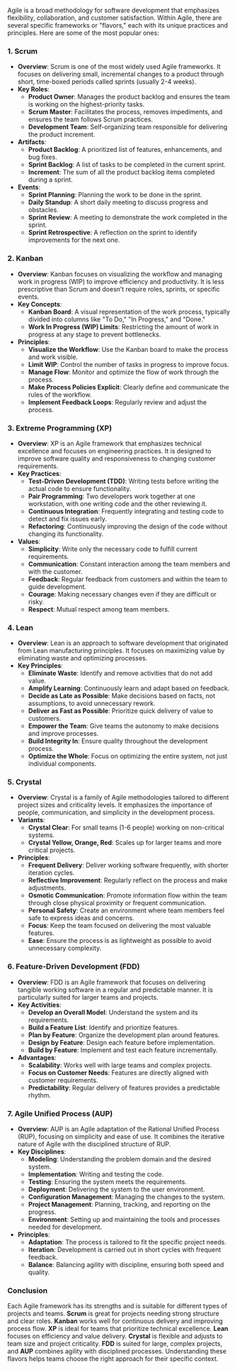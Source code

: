 Agile is a broad methodology for software development that emphasizes flexibility, collaboration, and customer satisfaction. Within Agile, there are several specific frameworks or "flavors," each with its unique practices and principles. Here are some of the most popular ones:

### 1. **Scrum**
   - **Overview**: Scrum is one of the most widely used Agile frameworks. It focuses on delivering small, incremental changes to a product through short, time-boxed periods called sprints (usually 2-4 weeks).
   - **Key Roles**:
     - **Product Owner**: Manages the product backlog and ensures the team is working on the highest-priority tasks.
     - **Scrum Master**: Facilitates the process, removes impediments, and ensures the team follows Scrum practices.
     - **Development Team**: Self-organizing team responsible for delivering the product increment.
   - **Artifacts**:
     - **Product Backlog**: A prioritized list of features, enhancements, and bug fixes.
     - **Sprint Backlog**: A list of tasks to be completed in the current sprint.
     - **Increment**: The sum of all the product backlog items completed during a sprint.
   - **Events**:
     - **Sprint Planning**: Planning the work to be done in the sprint.
     - **Daily Standup**: A short daily meeting to discuss progress and obstacles.
     - **Sprint Review**: A meeting to demonstrate the work completed in the sprint.
     - **Sprint Retrospective**: A reflection on the sprint to identify improvements for the next one.

### 2. **Kanban**
   - **Overview**: Kanban focuses on visualizing the workflow and managing work in progress (WIP) to improve efficiency and productivity. It is less prescriptive than Scrum and doesn’t require roles, sprints, or specific events.
   - **Key Concepts**:
     - **Kanban Board**: A visual representation of the work process, typically divided into columns like "To Do," "In Progress," and "Done."
     - **Work In Progress (WIP) Limits**: Restricting the amount of work in progress at any stage to prevent bottlenecks.
   - **Principles**:
     - **Visualize the Workflow**: Use the Kanban board to make the process and work visible.
     - **Limit WIP**: Control the number of tasks in progress to improve focus.
     - **Manage Flow**: Monitor and optimize the flow of work through the process.
     - **Make Process Policies Explicit**: Clearly define and communicate the rules of the workflow.
     - **Implement Feedback Loops**: Regularly review and adjust the process.

### 3. **Extreme Programming (XP)**
   - **Overview**: XP is an Agile framework that emphasizes technical excellence and focuses on engineering practices. It is designed to improve software quality and responsiveness to changing customer requirements.
   - **Key Practices**:
     - **Test-Driven Development (TDD)**: Writing tests before writing the actual code to ensure functionality.
     - **Pair Programming**: Two developers work together at one workstation, with one writing code and the other reviewing it.
     - **Continuous Integration**: Frequently integrating and testing code to detect and fix issues early.
     - **Refactoring**: Continuously improving the design of the code without changing its functionality.
   - **Values**:
     - **Simplicity**: Write only the necessary code to fulfill current requirements.
     - **Communication**: Constant interaction among the team members and with the customer.
     - **Feedback**: Regular feedback from customers and within the team to guide development.
     - **Courage**: Making necessary changes even if they are difficult or risky.
     - **Respect**: Mutual respect among team members.

### 4. **Lean**
   - **Overview**: Lean is an approach to software development that originated from Lean manufacturing principles. It focuses on maximizing value by eliminating waste and optimizing processes.
   - **Key Principles**:
     - **Eliminate Waste**: Identify and remove activities that do not add value.
     - **Amplify Learning**: Continuously learn and adapt based on feedback.
     - **Decide as Late as Possible**: Make decisions based on facts, not assumptions, to avoid unnecessary rework.
     - **Deliver as Fast as Possible**: Prioritize quick delivery of value to customers.
     - **Empower the Team**: Give teams the autonomy to make decisions and improve processes.
     - **Build Integrity In**: Ensure quality throughout the development process.
     - **Optimize the Whole**: Focus on optimizing the entire system, not just individual components.

### 5. **Crystal**
   - **Overview**: Crystal is a family of Agile methodologies tailored to different project sizes and criticality levels. It emphasizes the importance of people, communication, and simplicity in the development process.
   - **Variants**:
     - **Crystal Clear**: For small teams (1-6 people) working on non-critical systems.
     - **Crystal Yellow, Orange, Red**: Scales up for larger teams and more critical projects.
   - **Principles**:
     - **Frequent Delivery**: Deliver working software frequently, with shorter iteration cycles.
     - **Reflective Improvement**: Regularly reflect on the process and make adjustments.
     - **Osmotic Communication**: Promote information flow within the team through close physical proximity or frequent communication.
     - **Personal Safety**: Create an environment where team members feel safe to express ideas and concerns.
     - **Focus**: Keep the team focused on delivering the most valuable features.
     - **Ease**: Ensure the process is as lightweight as possible to avoid unnecessary complexity.

### 6. **Feature-Driven Development (FDD)**
   - **Overview**: FDD is an Agile framework that focuses on delivering tangible working software in a regular and predictable manner. It is particularly suited for larger teams and projects.
   - **Key Activities**:
     - **Develop an Overall Model**: Understand the system and its requirements.
     - **Build a Feature List**: Identify and prioritize features.
     - **Plan by Feature**: Organize the development plan around features.
     - **Design by Feature**: Design each feature before implementation.
     - **Build by Feature**: Implement and test each feature incrementally.
   - **Advantages**:
     - **Scalability**: Works well with large teams and complex projects.
     - **Focus on Customer Needs**: Features are directly aligned with customer requirements.
     - **Predictability**: Regular delivery of features provides a predictable rhythm.

### 7. **Agile Unified Process (AUP)**
   - **Overview**: AUP is an Agile adaptation of the Rational Unified Process (RUP), focusing on simplicity and ease of use. It combines the iterative nature of Agile with the disciplined structure of RUP.
   - **Key Disciplines**:
     - **Modeling**: Understanding the problem domain and the desired system.
     - **Implementation**: Writing and testing the code.
     - **Testing**: Ensuring the system meets the requirements.
     - **Deployment**: Delivering the system to the user environment.
     - **Configuration Management**: Managing the changes to the system.
     - **Project Management**: Planning, tracking, and reporting on the progress.
     - **Environment**: Setting up and maintaining the tools and processes needed for development.
   - **Principles**:
     - **Adaptation**: The process is tailored to fit the specific project needs.
     - **Iteration**: Development is carried out in short cycles with frequent feedback.
     - **Balance**: Balancing agility with discipline, ensuring both speed and quality.

### Conclusion
Each Agile framework has its strengths and is suitable for different types of projects and teams. **Scrum** is great for projects needing strong structure and clear roles. **Kanban** works well for continuous delivery and improving process flow. **XP** is ideal for teams that prioritize technical excellence. **Lean** focuses on efficiency and value delivery. **Crystal** is flexible and adjusts to team size and project criticality. **FDD** is suited for large, complex projects, and **AUP** combines agility with disciplined processes. Understanding these flavors helps teams choose the right approach for their specific context.
